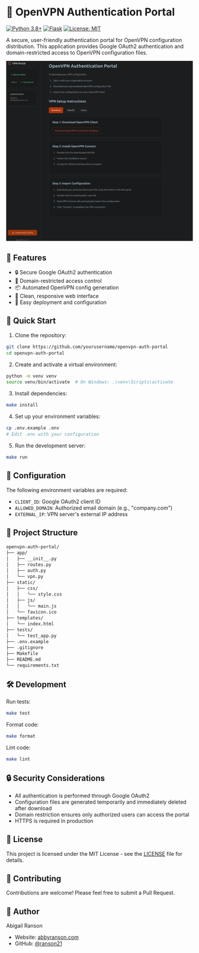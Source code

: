 # 🔐 OpenVPN Authentication Portal

[![Python 3.8+](https://img.shields.io/badge/python-3.8+-blue.svg)](https://www.python.org/downloads/) [![Flask](https://img.shields.io/badge/flask-2.0+-green.svg)](https://flask.palletsprojects.com/) [![License: MIT](https://img.shields.io/badge/License-MIT-yellow.svg)](https://opensource.org/licenses/MIT)

A secure, user-friendly authentication portal for OpenVPN configuration distribution. This application provides Google OAuth2 authentication and domain-restricted access to OpenVPN configuration files.

![OpenVPN Auth Portal](docs/images/portal-preview.png)

## 🌟 Features

- 🔒 Secure Google OAuth2 authentication
- 👥 Domain-restricted access control
- 📦 Automated OpenVPN config generation
- 🎨 Clean, responsive web interface
- 🚀 Easy deployment and configuration

## 🚀 Quick Start

1. Clone the repository:
```bash
git clone https://github.com/yourusername/openvpn-auth-portal
cd openvpn-auth-portal
```

2. Create and activate a virtual environment:
```bash
python -m venv venv
source venv/bin/activate  # On Windows: .\venv\Scripts\activate
```

3. Install dependencies:
```bash
make install
```

4. Set up your environment variables:
```bash
cp .env.example .env
# Edit .env with your configuration
```

5. Run the development server:
```bash
make run
```

## 🔧 Configuration

The following environment variables are required:

- `CLIENT_ID`: Google OAuth2 client ID
- `ALLOWED_DOMAIN`: Authorized email domain (e.g., "company.com")
- `EXTERNAL_IP`: VPN server's external IP address

## 📁 Project Structure

```
openvpn-auth-portal/
├── app/
│   ├── __init__.py
│   ├── routes.py
│   ├── auth.py
│   └── vpn.py
├── static/
│   ├── css/
│   │   └── style.css
│   ├── js/
│   │   └── main.js
│   └── favicon.ico
├── templates/
│   └── index.html
├── tests/
│   └── test_app.py
├── .env.example
├── .gitignore
├── Makefile
├── README.md
└── requirements.txt
```

## 🛠️ Development

Run tests:
```bash
make test
```

Format code:
```bash
make format
```

Lint code:
```bash
make lint
```

## 🔒 Security Considerations

- All authentication is performed through Google OAuth2
- Configuration files are generated temporarily and immediately deleted after download
- Domain restriction ensures only authorized users can access the portal
- HTTPS is required in production

## 📄 License

This project is licensed under the MIT License - see the [LICENSE](LICENSE) file for details.

## 🤝 Contributing

Contributions are welcome! Please feel free to submit a Pull Request.


## 👤 Author

Abigail Ranson
- Website: [abbyranson.com](https://abbyranson.com)
- GitHub: [@ranson21](https://github.com/ranson21)